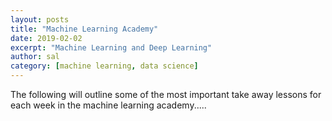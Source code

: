 ```yaml
---
layout: posts
title: "Machine Learning Academy"
date: 2019-02-02
excerpt: "Machine Learning and Deep Learning"
author: sal
category: [machine learning, data science]
---
```


The following will outline some of the most important take away lessons for each week in the machine learning academy.....
